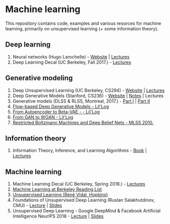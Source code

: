# Machine learning

This repository contains code, examples and various resorces
for machine learning, primarily on unsupervised learning
(+ some information theory).

## Deep learning

1. Neural networks (Hugo Larochelle) - [Website](http://info.usherbrooke.ca/hlarochelle/neural_networks/content.html) | [Lectures](https://www.youtube.com/playlist?list=PL6Xpj9I5qXYEcOhn7TqghAJ6NAPrNmUBH)
2. Deep Learning Decal (UC Berkeley, Fall 2017.) - [Lectures](https://www.youtube.com/playlist?list=PLzWRmD0Vi2KXcrTVBSK2w-VyjAAfNaqgF)

## Generative modeling

1. Deep Unsupervised Learning (UC Berkeley, CS294) - [Website](https://sites.google.com/view/berkeley-cs294-158-sp20/home) | [Lectures](https://www.youtube.com/playlist?list=PLwRJQ4m4UJjPiJP3691u-qWwPGVKzSlNP)
2. Deep Generative Models (Stanford, CS236) - [Website](https://deepgenerativemodels.github.io/) | [Notes](https://deepgenerativemodels.github.io/notes/) | Lectures
3. Generative models (DLSS & RLSS, Montreal, 2017.) - [Part I](http://videolectures.net/deeplearning2017_goodfellow_generative_models/) | [Part II](http://videolectures.net/deeplearning2017_courville_generative_models/)
4. [Flow-based Deep Generative Models - Lil'Log](https://lilianweng.github.io/lil-log/2018/10/13/flow-based-deep-generative-models.html)
5. [From Autoencoder to Beta-VAE - - Lil'Log](https://lilianweng.github.io/lil-log/2018/08/12/from-autoencoder-to-beta-vae.html)
6. [From GAN to WGAN - Lil'Log](https://lilianweng.github.io/lil-log/2017/08/20/from-GAN-to-WGAN.html)
7. [Restricted Boltzmann Machines and Deep Belief Nets - MLSS 2010.](http://videolectures.net/mlss2010au_frean_deepbeliefnets/)

## Information theory

1. Information Theory, Inference, and Learning Algorithms - [Book](http://www.inference.org.uk/mackay/itila/book.html) | [Lectures](https://www.youtube.com/playlist?list=PLruBu5BI5n4aFpG32iMbdWoRVAA-Vcso6)

## Machine learning

1. Machine Learning Decal (UC Berkeley, Spring 2018.) - [Lectures](https://www.youtube.com/playlist?list=PLzWRmD0Vi2KX35PhQBXLhN5a_7tZCFzuP)
2. [Machine Learning at Berkeley Reading List](https://ml.berkeley.edu/reading-list)
3. [Unsupervised Learning (René Vidal, Hopkins)](https://www.youtube.com/playlist?list=PLFInMJnvb3owAddRh4qk2gCX25kGLDay-)
4. Foundations of Unsupervised Deep Learning (Ruslan Salakhutdinov, CMU) - [Lecture](https://www.youtube.com/watch?v=rK6bchqeaN8&ab_channel=LexFridman) | [Slides](http://www.cs.cmu.edu/~rsalakhu/talk_MLSS_part2.pdf)
5. Unsupervised Deep Learning - Google DeepMind & Facebook Artificial Intelligence NeurIPS 2018 - [Lecture](https://www.youtube.com/watch?v=rjZCjosEFpI&ab_channel=TheArtificialIntelligenceChannel) | [Slides](https://ranzato.github.io/publications/tutorial_deep_unsup_learning_part1_NeurIPS2018.pdf)
